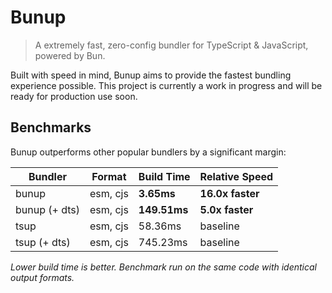 # Bunup

> A extremely fast, zero-config bundler for TypeScript & JavaScript, powered by Bun.

Built with speed in mind, Bunup aims to provide the fastest bundling experience possible. This project is currently a work in progress and will be ready for production use soon.

## Benchmarks

Bunup outperforms other popular bundlers by a significant margin:

| Bundler       | Format   | Build Time   | Relative Speed   |
| ------------- | -------- | ------------ | ---------------- |
| bunup         | esm, cjs | **3.65ms**   | **16.0x faster** |
| bunup (+ dts) | esm, cjs | **149.51ms** | **5.0x faster**  |
| tsup          | esm, cjs | 58.36ms      | baseline         |
| tsup (+ dts)  | esm, cjs | 745.23ms     | baseline         |

_Lower build time is better. Benchmark run on the same code with identical output formats._

